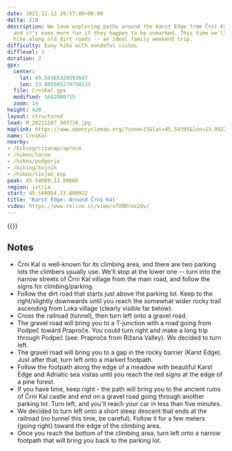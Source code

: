 ```yaml
---
date: 2021-12-12 19:57:09+00:00
delta: 210
description: We love exploring paths around the Karst Edge from Črni Kal to Zazid,
  and it's even more fun if they happen to be unmarked. This time we'll do an easy
  hike along old dirt roads -- an ideal family weekend trip.
difficulty: Easy hike with wondeful vistas
difflevel: 1
duration: 2
gpx:
  center:
    lat: 45.54365328593647
    lon: 13.889505270750135
  file: CrniKal.gpx
  modified: 1642000715
  zoom: 14
height: 420
layout: structured
lead: M_20211207_103716.jpg
maplink: https://www.opencyclemap.org/?zoom=15&lat=45.54395&lon=13.89226&layers=B0000
name: CrniKal
nearby:
- /biking/rizanapraproce
- /hikes/lacna
- /hikes/podgorje
- /biking/kojnik
- /hikes/tinjan_osp
peak: 45.54080,13.89606
region: istria
start: 45.549954,13.880922
title: 'Karst Edge: Around Črni Kal'
video: https://www.relive.cc/view/v7O9Drex2Qv/
---
```

{{<hike-details description="yes">}}

## Notes

* Črni Kal is well-known for its climbing area, and there are two parking lots the climbers usually use. We'll stop at the lower one -- turn into the narrow streets of Črni Kal village from the main road, and follow the signs for climbing/parking.
* Follow the dirt road that starts just above the parking lot. Keep to the right/slightly downwards until you reach the somewhat wider rocky trail ascending from Loka village (clearly visible far below).
* Cross the railroad (tunnel), then turn left onto a gravel road.
* The gravel road will bring you to a T-junction with a road going from Podpeč toward Praproče. You could turn right and make a long trip through Podpeč (see: Praproče from Rižana Valley). We decided to turn left.
* The gravel road will bring you to a gap in the rocky barrier (Karst Edge). Just after that, turn left onto a marked footpath.
* Follow the footpath along the edge of a meadow with beautiful Karst Edge and Adriatic sea vistas until you reach the red signs at the edge of a pine forest.
* If you have time, keep right - the path will bring you to the ancient ruins of Črni Kal castle and end on a gravel road going through another parking lot. Turn left, and you'll reach your car in less than five minutes.
* We decided to turn left onto a short steep descent that ends at the railroad (no tunnel this time, be careful). Follow it for a few meters (going right) toward the edge of the climbing area.
* Once you reach the bottom of the climbing area, turn left onto a narrow footpath that will bring you back to the parking lot.
